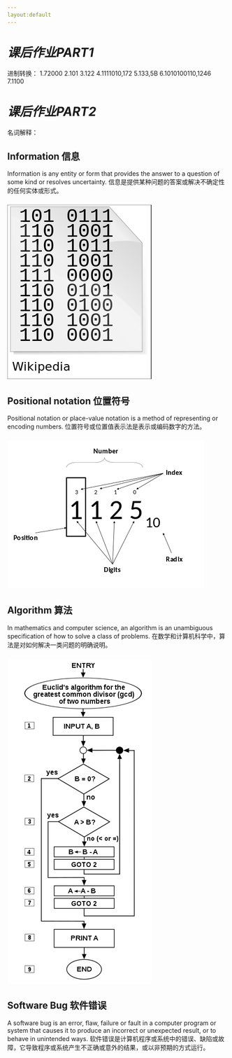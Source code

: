 ```yaml
---
layout:default
---
```


# *课后作业PART1*
  进制转换：
  1.72000
  2.101
  3.122
  4.1111010,172
  5.133,5B
  6.1010100110,1246
  7.1100


# *课后作业PART2*
  名词解释：
  ## Information 信息
  Information is any entity or form that provides the answer to a question of some kind or resolves uncertainty.
  信息是提供某种问题的答案或解决不确定性的任何实体或形式。
  ### ![](https://github.com/utaZ/zwr-homework/blob/gh-pages/images/330px-WikipediaBinary.svg.png)

  ## Positional notation 位置符号
  Positional notation or place-value notation is a method of representing or encoding numbers. 
  位置符号或位置值表示法是表示或编码数字的方法。
  ### ![](https://github.com/utaZ/zwr-homework/blob/gh-pages/images/450px-Positional_notation_glossary-en.svg.png)

  ## Algorithm 算法
  In mathematics and computer science, an algorithm is an unambiguous specification of how to solve a class of problems.
  在数学和计算机科学中，算法是对如何解决一类问题的明确说明。
  ### ![](https://github.com/utaZ/zwr-homework/blob/gh-pages/images/330px-Euclid_flowchart.svg.png)

  ## Software Bug 软件错误
   A software bug is an error, flaw, failure or fault in a computer program or system that causes it to produce an incorrect or unexpected result, or to behave in unintended ways.
   软件错误是计算机程序或系统中的错误、缺陷或故障，它导致程序或系统产生不正确或意外的结果，或以非预期的方式运行。
